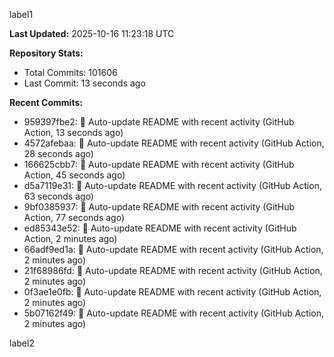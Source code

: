 
label1 
<!-- ACTIVITY_START -->
**Last Updated:** 2025-10-16 11:23:18 UTC

**Repository Stats:**
- Total Commits: 101606
- Last Commit: 13 seconds ago

**Recent Commits:**
- 959397fbe2: 🤖 Auto-update README with recent activity (GitHub Action, 13 seconds ago)
- 4572afebaa: 🤖 Auto-update README with recent activity (GitHub Action, 28 seconds ago)
- 166625cbb7: 🤖 Auto-update README with recent activity (GitHub Action, 45 seconds ago)
- d5a7119e31: 🤖 Auto-update README with recent activity (GitHub Action, 63 seconds ago)
- 9bf0385937: 🤖 Auto-update README with recent activity (GitHub Action, 77 seconds ago)
- ed85343e52: 🤖 Auto-update README with recent activity (GitHub Action, 2 minutes ago)
- 66adf9ed1a: 🤖 Auto-update README with recent activity (GitHub Action, 2 minutes ago)
- 21f68986fd: 🤖 Auto-update README with recent activity (GitHub Action, 2 minutes ago)
- 0f3ae1e0fb: 🤖 Auto-update README with recent activity (GitHub Action, 2 minutes ago)
- 5b07162f49: 🤖 Auto-update README with recent activity (GitHub Action, 2 minutes ago)
<!-- ACTIVITY_END -->

label2
